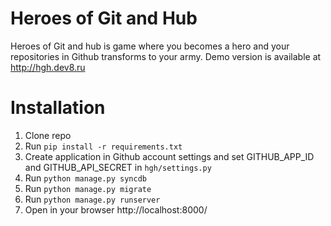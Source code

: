 Heroes of Git and Hub
===

Heroes of Git and hub is game where you becomes a hero and your repositories in Github transforms to your army. Demo version is available at http://hgh.dev8.ru


Installation
===
1. Clone repo
2. Run `pip install -r requirements.txt`
3. Create application in Github account settings and set GITHUB_APP_ID and GITHUB_API_SECRET in `hgh/settings.py`
4. Run `python manage.py syncdb`
5. Run `python manage.py migrate`
6. Run `python manage.py runserver`
7. Open in your browser http://localhost:8000/